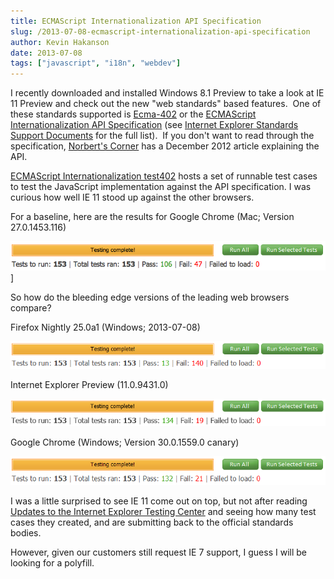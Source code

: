 ```yaml
---
title: ECMAScript Internationalization API Specification
slug: /2013-07-08-ecmascript-internationalization-api-specification
author: Kevin Hakanson
date: 2013-07-08
tags: ["javascript", "i18n", "webdev"]
---
```

I recently downloaded and installed Windows 8.1 Preview to take a look at IE 11 Preview and check out the new "web standards" based features.  One of these standards supported is [Ecma-402](http://ecma-international.org/publications/standards/Ecma-402.htm) or the [ECMAScript Internationalization API Specification](http://www.ecma-international.org/ecma-402/1.0/) (see [Internet Explorer Standards Support Documents](http://msdn.microsoft.com/en-us/library/ff405926(v=vs.85).aspx) for the full list).  If you don't want to read through the specification, [Norbert's Corner](http://norbertlindenberg.com/2012/12/ecmascript-internationalization-api/) has a December 2012 article explaining the API.

[ECMAScript Internationalization test402](http://test262.ecmascript.org/testcases_intl402.html) hosts a set of runnable test cases to test the JavaScript implementation against the API specification. I was curious how well IE 11 stood up against the other browsers.

For a baseline, here are the results for Google Chrome (Mac; Version 27.0.1453.116)

![Google Chrome (Mac; Version 27.0.1453.116)](./images/chrome-mac.png)]

So how do the bleeding edge versions of the leading web browsers compare?

Firefox Nightly 25.0a1 (Windows; 2013-07-08)

![Firefox Nightly 25.0a1 (Windows; 2013-07-08)](./images/firefox-windows.png)

Internet Explorer Preview (11.0.9431.0)

![Internet Explorer Preview (11.0.9431.0)](./images/ie-preview.png)

Google Chrome (Windows; Version 30.0.1559.0 canary)

![Google Chrome (Windows; Version 30.0.1559.0 canary)](./images/chrome-windows.png)

I was a little surprised to see IE 11 come out on top, but not after reading [Updates to the Internet Explorer Testing Center](http://blogs.msdn.com/b/ie/archive/2013/07/01/updates-to-the-internet-explorer-testing-center.aspx) and seeing how many test cases they created, and are submitting back to the official standards bodies.

However, given our customers still request IE 7 support, I guess I will be looking for a polyfill.